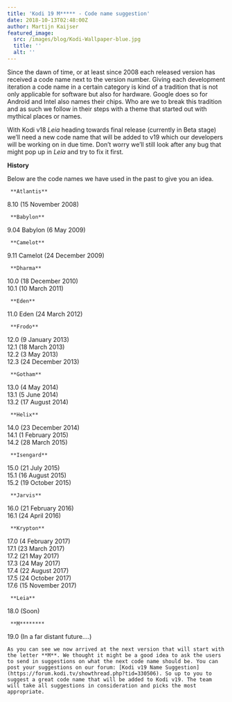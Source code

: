 ```yaml
---
title: 'Kodi 19 M***** - Code name suggestion'
date: 2018-10-13T02:48:00Z
author: Martijn Kaijser
featured_image:
  src: /images/blog/Kodi-Wallpaper-blue.jpg
  title: ''
  alt: ''
---
```

Since the dawn of time, or at least since 2008 each released version has received a code name next to the version number. Giving each development iteration a code name in a certain category is kind of a tradition that is not only applicable for software but also for hardware. Google does so for Android and Intel also names their chips. Who are we to break this tradition and as such we follow in their steps with a theme that started out with mythical places or names.

 With Kodi v18 *Leia* heading towards final release (currently in Beta stage) we’ll need a new code name that will be added to v19 which our developers will be working on in due time. Don’t worry we’ll still look after any bug that might pop up in *Leia* and try to fix it first.

 **History**

 Below are the code names we have used in the past to give you an idea.

     **Atlantis**  
8.10 (15 November 2008)

     **Babylon**  
9.04 Babylon (6 May 2009)

     **Camelot**  
9.11 Camelot (24 December 2009)

     **Dharma**  
10.0 (18 December 2010)  
10.1 (10 March 2011)

     **Eden**  
11.0 Eden (24 March 2012)

     **Frodo**  
12.0 (9 January 2013)  
12.1 (18 March 2013)  
12.2 (3 May 2013)  
12.3 (24 December 2013)

     **Gotham**  
13.0 (4 May 2014)  
13.1 (5 June 2014)  
13.2 (17 August 2014)

     **Helix**  
14.0 (23 December 2014)  
14.1 (1 February 2015)  
14.2 (28 March 2015)

     **Isengard**  
15.0 (21 July 2015)  
15.1 (16 August 2015)  
15.2 (19 October 2015)

     **Jarvis**  
16.0 (21 February 2016)  
16.1 (24 April 2016)

     **Krypton**  
17.0 (4 February 2017)  
17.1 (23 March 2017)  
17.2 (21 May 2017)  
17.3 (24 May 2017)  
17.4 (22 August 2017)  
17.5 (24 October 2017)  
17.6 (15 November 2017)

     **Leia**  
18.0 (Soon)

     **M********  
19.0 (In a far distant future….)

    As you can see we now arrived at the next version that will start with the letter **M**. We thought it might be a good idea to ask the users to send in suggestions on what the next code name should be. You can post your suggestions on our forum: [Kodi v19 Name Suggestion](https://forum.kodi.tv/showthread.php?tid=330506). So up to you to suggest a great code name that will be added to Kodi v19. The team will take all suggestions in consideration and picks the most appropriate.    